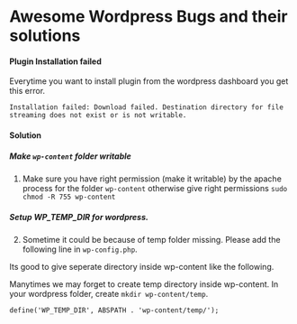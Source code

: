 # Awesome Wordpress Bugs and their solutions 

####  Plugin Installation failed 

Everytime you want to install plugin from the wordpress dashboard you get this error.

```
Installation failed: Download failed. Destination directory for file streaming does not exist or is not writable.
```
#### Solution

##### Make `wp-content` folder writable

1. Make sure you have right permission (make it writable) by the apache process for the folder `wp-content` otherwise give right permissions `sudo chmod -R 755 wp-content`

##### Setup WP_TEMP_DIR for wordpress.
2. Sometime it could be because of temp folder missing. Please add the following line in `wp-config.php`.

Its good to give seperate directory inside wp-content like the following.

Manytimes we may forget to create temp directory inside wp-content. In your wordpress folder, create `mkdir wp-content/temp`.

```
define('WP_TEMP_DIR', ABSPATH . 'wp-content/temp/');
```





